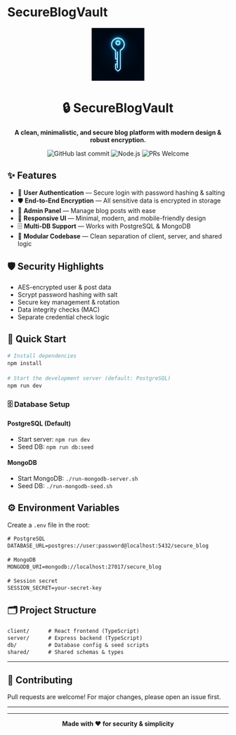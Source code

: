 # SecureBlogVault

<p align="center">
  <img src="generated-icon.png" width="120" alt="SecureBlogVault Logo" />
</p>

<h1 align="center">🔒 SecureBlogVault</h1>
<p align="center">
  <b>A clean, minimalistic, and secure blog platform with modern design & robust encryption.</b>
</p>
<p align="center">
  <img alt="GitHub last commit" src="https://img.shields.io/github/last-commit/Animesh6096/SecureBlogVault?color=blue">
  <img alt="Node.js" src="https://img.shields.io/badge/node-%3E=18.0.0-green">
  <img alt="PRs Welcome" src="https://img.shields.io/badge/PRs-welcome-brightgreen.svg">
</p>

## ✨ Features

- 🔑 **User Authentication** — Secure login with password hashing & salting
- 🛡️ **End-to-End Encryption** — All sensitive data is encrypted in storage
- 📝 **Admin Panel** — Manage blog posts with ease
- 📱 **Responsive UI** — Minimal, modern, and mobile-friendly design
- 🗄️ **Multi-DB Support** — Works with PostgreSQL & MongoDB
- 🧩 **Modular Codebase** — Clean separation of client, server, and shared logic

## 🛡️ Security Highlights

- AES-encrypted user & post data
- Scrypt password hashing with salt
- Secure key management & rotation
- Data integrity checks (MAC)
- Separate credential check logic

## 🚀 Quick Start

```bash
# Install dependencies
npm install

# Start the development server (default: PostgreSQL)
npm run dev
```

### 🗄️ Database Setup

#### PostgreSQL (Default)
- Start server: `npm run dev`
- Seed DB: `npm run db:seed`

#### MongoDB
- Start MongoDB: `./run-mongodb-server.sh`
- Seed DB: `./run-mongodb-seed.sh`

## ⚙️ Environment Variables

Create a `.env` file in the root:

```env
# PostgreSQL
DATABASE_URL=postgres://user:password@localhost:5432/secure_blog

# MongoDB
MONGODB_URI=mongodb://localhost:27017/secure_blog

# Session secret
SESSION_SECRET=your-secret-key
```

## 🗂️ Project Structure

```
client/      # React frontend (TypeScript)
server/      # Express backend (TypeScript)
db/          # Database config & seed scripts
shared/      # Shared schemas & types
```

---

## 🤝 Contributing

Pull requests are welcome! For major changes, please open an issue first.

---

---

<p align="center">
  <b>Made with ❤️ for security & simplicity</b>
</p>